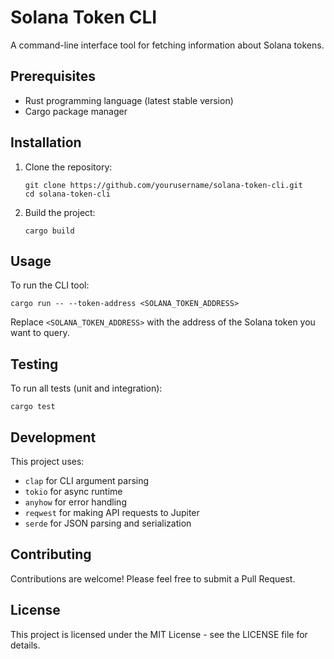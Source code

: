 # Solana Token CLI

A command-line interface tool for fetching information about Solana tokens.

## Prerequisites

- Rust programming language (latest stable version)
- Cargo package manager

## Installation

1. Clone the repository:

   ```
   git clone https://github.com/yourusername/solana-token-cli.git
   cd solana-token-cli
   ```

2. Build the project:
   ```
   cargo build
   ```

## Usage

To run the CLI tool:

```
cargo run -- --token-address <SOLANA_TOKEN_ADDRESS>
```

Replace `<SOLANA_TOKEN_ADDRESS>` with the address of the Solana token you want to query.

## Testing

To run all tests (unit and integration):

```
cargo test
```

## Development

This project uses:

- `clap` for CLI argument parsing
- `tokio` for async runtime
- `anyhow` for error handling
- `reqwest` for making API requests to Jupiter
- `serde` for JSON parsing and serialization

## Contributing

Contributions are welcome! Please feel free to submit a Pull Request.

## License

This project is licensed under the MIT License - see the LICENSE file for details.
